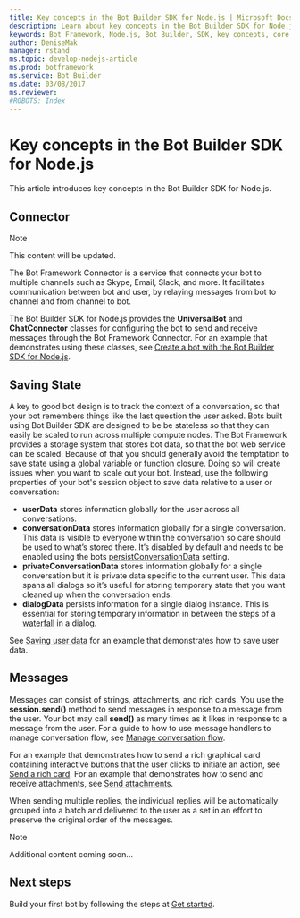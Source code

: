 ```yaml
---
title: Key concepts in the Bot Builder SDK for Node.js | Microsoft Docs
description: Learn about key concepts in the Bot Builder SDK for Node.js.
keywords: Bot Framework, Node.js, Bot Builder, SDK, key concepts, core concepts
author: DeniseMak
manager: rstand
ms.topic: develop-nodejs-article
ms.prod: botframework
ms.service: Bot Builder
ms.date: 03/08/2017
ms.reviewer:
#ROBOTS: Index
---
```


# Key concepts in the Bot Builder SDK for Node.js

This article introduces key concepts in the Bot Builder SDK for Node.js.

## Connector

> [!NOTE]
> This content will be updated.

The Bot Framework Connector is a service that connects your bot to multiple channels such as Skype, Email, Slack, and more. 
It facilitates communication between bot and user, by relaying messages from bot to channel and from channel to bot. 

The Bot Builder SDK for Node.js provides the **UniversalBot** and **ChatConnector** classes for configuring the bot to send and receive messages through the Bot Framework Connector.
For an example that demonstrates using these classes, see [Create a bot with the Bot Builder SDK for Node.js](bot-framework-nodejs-getstarted.md).

## Saving State

A key to good bot design is to track the context of a conversation, so that your bot remembers things like the last question the user asked. 
Bots built using Bot Builder SDK are designed to be be stateless so that they can easily be scaled to run across multiple compute nodes. The Bot Framework provides a storage system that stores bot data, so that the bot web service can be scaled. Because of that you should generally avoid the temptation to save state using a global variable or function closure. Doing so will create issues when you want to scale out your bot. Instead, use the following properties of your bot's session object to save data relative to a user or conversation:

* **userData** stores information globally for the user across all conversations.
* **conversationData** stores information globally for a single conversation. This data is visible to everyone within the conversation so care should be used to what’s stored there. It’s disabled by default and needs to be enabled using the bots [persistConversationData][PersistConversationData] setting.
* **privateConversationData** stores information globally for a single conversation but it is private data specific to the current user. This data spans all dialogs so it’s useful for storing temporary state that you want cleaned up when the conversation ends.
* **dialogData** persists information for a single dialog instance. This is essential for storing temporary information in between the steps of a [waterfall](bot-framework-nodejs-howto-manage-conversation-flow.md#ask-questions) in a dialog.

See [Saving user data](bot-framework-nodejs-howto-save-user-data.md) for an example that demonstrates how to save user data.

## Messages

Messages can consist of strings, attachments, and rich cards. You use the **session.send()** method to send messages in response to a message from the user. Your bot may call **send()** as many times as it likes in response to a message from the user. <!--TODO: What does "as many times mean"? --> For a guide to how to use message handlers to manage conversation flow, see [Manage conversation flow](bot-framework-nodejs-howto-manage-conversation-flow.md).

For an example that demonstrates how to send a rich graphical card containing interactive buttons that the user clicks to initiate an action, see [Send a rich card](bot-framework-nodejs-howto-send-card-buttons.md). For an example that demonstrates how to send and receive attachments, see [Send attachments](bot-framework-nodejs-howto-send-receive-attachments.md).

When sending multiple replies, the individual replies will be automatically grouped into a batch and delivered to the user as a set in an effort to preserve the original order of the messages.


> [!NOTE]
> Additional content coming soon...



## Next steps

Build your first bot by following the steps at [Get started](bot-framework-nodejs-getstarted.md).




<!-- TODO: Update links to point to new docs -->

[PersistConversationData]:(https://docs.botframework.com/en-us/node/builder/chat-reference/interfaces/_botbuilder_d_.iuniversalbotsettings.html#persistconversationdata)
[waterfall]:(../articles/bot-framework-nodejs-howto-manage-conversation-flow.md#ask-questions)
[SaveUserData]:(../articles/bot-framework-nodejs-howto-save-user-data.md)
[GetStarted]:(../articles/bot-framework-nodejs-getstarted.md)



